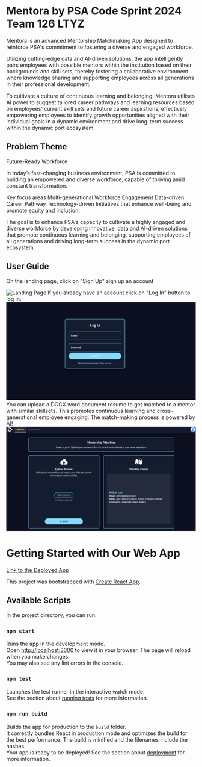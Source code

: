 # Mentora by PSA Code Sprint 2024 Team 126 LTYZ
Mentora is an advanced Mentorship Matchmaking App designed to reinforce PSA's commitment to fostering a diverse and engaged workforce. 

Utilizing cutting-edge data and AI-driven solutions, the app intelligently pairs employees with possible mentors within the institution based on their backgrounds and skill sets, thereby fostering a collaborative environment where knowledge sharing and supporting employees across all generations in their professional development.

To cultivate a culture of continuous learning and belonging, Mentora utilises AI power to suggest tailored career pathways and learning resources based on employees' current skill sets and future career aspirations, effectively empowering employees to identify growth opportunities aligned with their individual goals in a dynamic environment and drive long-term success within the dynamic port ecosystem.

## Problem Theme
Future-Ready Workforce

In today’s fast-changing business environment, PSA is committed to building an empowered and diverse workforce, capable of thriving amid constant transformation.

Key focus areas
Multi-generational Workforce Engagement
Data-driven Career Pathway
Technology-driven Initiatives that enhance well-being and promote equity and inclusion. 
 
The goal is to enhance PSA's capacity to cultivate a highly engaged and diverse workforce by developing innovative, data and AI-driven solutions that promote continuous learning and belonging, supporting employees of all generations and driving long-term success in the dynamic port ecosystem.

## User Guide
On the landing page, click on "Sign Up" sign up an account

![Landing Page](https://github.com/xiaoge26/mentoraImages/blob/main/Screenshot%20(1322).png)
If you already have an account click on "Log In" button to log in.
![Login Page](https://github.com/xiaoge26/mentoraImages/blob/main/Screenshot%20(1318).png)
You can upload a DOCX word document resume to get matched to a mentor with similar skillsets. 
This promotes continuous learning and cross-generational employee engaging.
The match-making process is powered by AI! 
![MM Page](https://github.com/xiaoge26/mentoraImages/blob/main/Screenshot%20(1320).png)

# Getting Started with Our Web App
[Link to the Deployed App](https://symphonious-cascaron-96b516.netlify.app/)

This project was bootstrapped with [Create React App](https://github.com/facebook/create-react-app).
## Available Scripts
In the project directory, you can run:
### `npm start`
Runs the app in the development mode.\
Open [http://localhost:3000](http://localhost:3000) to view it in your browser.
The page will reload when you make changes.\
You may also see any lint errors in the console.
### `npm test`
Launches the test runner in the interactive watch mode.\
See the section about [running tests](https://facebook.github.io/create-react-app/docs/running-tests) for more information.
### `npm run build`
Builds the app for production to the `build` folder.\
It correctly bundles React in production mode and optimizes the build for the best performance.
The build is minified and the filenames include the hashes.\
Your app is ready to be deployed!
See the section about [deployment](https://facebook.github.io/create-react-app/docs/deployment) for more information.
